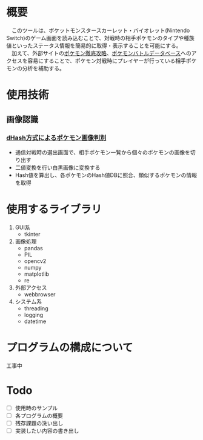 # 概要
　このツールは、ポケットモンスタースカーレット・バイオレット(Nintendo Switch)のゲーム画面を読み込むことで、対戦時の相手ポケモンのタイプや種族値といったステータス情報を簡易的に取得・表示することを可能にする。  
　加えて、外部サイトの[ポケモン徹底攻略](https://yakkun.com/ "ポケモン徹底攻略")、[ポケモンバトルデータベース](https://sv.pokedb.tokyo/ "ポケモンバトルデータベース")へのアクセスを容易にすることで、ポケモン対戦時にプレイヤーが行っている相手ポケモンの分析を補助する。
# 使用技術
## 画像認識
### [dHash方式によるポケモン画像判別](https://note.com/kaseki_mtg/n/n6df12de8981a "openCVでdHash方式のポケモン画像判別")
- 通信対戦時の選出画面で、相手ポケモン一覧から個々のポケモンの画像を切り出す
- 二値変換を行い白黒画像に変換する
- Hash値を算出し、各ポケモンのHash値DBに照合、類似するポケモンの情報を取得

# 使用するライブラリ
1. GUI系
   - tkinter
2. 画像処理
   - pandas
   - PIL
   - opencv2
   - numpy
   - matplotlib
   - re
3. 外部アクセス
   - webbrowser
4. システム系
   - threading
   - logging
   - datetime

# プログラムの構成について
工事中

# Todo
- [ ] 使用時のサンプル
- [ ] 各プログラムの概要
- [ ] 残存課題の洗い出し
- [ ] 実装したい内容の書き出し

